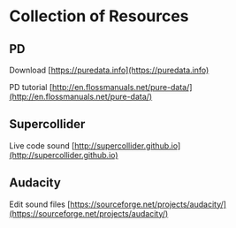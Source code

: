 # Collection of Resources

## PD

Download
[https://puredata.info](https://puredata.info)

PD tutorial
[http://en.flossmanuals.net/pure-data/](http://en.flossmanuals.net/pure-data/)

## Supercollider

Live code sound
[http://supercollider.github.io](http://supercollider.github.io)

## Audacity

Edit sound files
[https://sourceforge.net/projects/audacity/](https://sourceforge.net/projects/audacity/)
